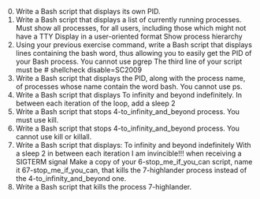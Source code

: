 0. Write a Bash script that displays its own PID.
1. Write a Bash script that displays a list of currently running processes.
Must show all processes, for all users, including those which might not have a TTY
Display in a user-oriented format
Show process hierarchy
2. Using your previous exercise command, write a Bash script that displays lines containing the bash word, thus allowing you to easily get the PID of your Bash process.
You cannot use pgrep
The third line of your script must be # shellcheck disable=SC2009
3. Write a Bash script that displays the PID, along with the process name, of processes whose name contain the word bash. You cannot use ps.
4. Write a Bash script that displays To infinity and beyond indefinitely.
In between each iteration of the loop, add a sleep 2
5. Write a Bash script that stops 4-to_infinity_and_beyond process. You must use kill.
6. Write a Bash script that stops 4-to_infinity_and_beyond process. You cannot use kill or killall.
7. Write a Bash script that displays:
To infinity and beyond indefinitely
With a sleep 2 in between each iteration
I am invincible!!! when receiving a SIGTERM signal
Make a copy of your 6-stop_me_if_you_can script, name it 67-stop_me_if_you_can, that kills the 7-highlander process instead of the 4-to_infinity_and_beyond one.
8. Write a Bash script that kills the process 7-highlander.
